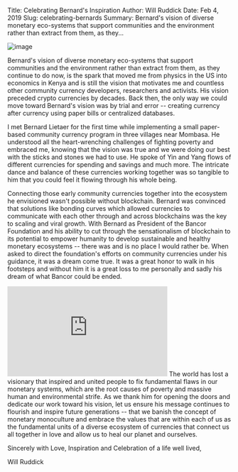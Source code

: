Title: Celebrating Bernard's Inspiration
Author: Will Ruddick
Date: Feb 4, 2019
Slug: celebrating-bernards
Summary: Bernard's vision of diverse monetary eco-systems that support communities and the environment rather than extract from them, as they...

![image](images/blog/celebrating-bernards1.webp)

Bernard's vision of diverse monetary eco-systems that support
communities and the environment rather than extract from them, as they
continue to do now, is the spark that moved me from physics in the US
into economics in Kenya and is still the vision that motivates me and
countless other community currency developers, researchers and
activists. His vision preceded crypto currencies by decades. Back then,
the only way we could move toward Bernard's vision was by trial and
error -- creating currency after currency using paper bills or
centralized databases.

I met Bernard Lietaer for the first time while implementing a small
paper-based community currency program in three villages near Mombasa.
He understood all the heart-wrenching challenges of fighting poverty and
embraced me, knowing that the vision was true and we were doing our best
with the sticks and stones we had to use. He spoke of Yin and Yang flows
of different currencies for spending and savings and much more. The
intricate dance and balance of these currencies working together was so
tangible to him that you could feel it flowing through his whole being.

Connecting those early community currencies together into the ecosystem
he envisioned wasn't possible without blockchain. Bernard was convinced
that solutions like bonding curves which allowed currencies to
communicate with each other through and across blockchains was the key
to scaling and viral growth. With Bernard as President of the Bancor
Foundation and his ability to cut through the sensationalism of
blockchain to its potential to empower humanity to develop sustainable
and healthy monetary ecosystems -- there was and is no place I would
rather be. When asked to direct the foundation's efforts on community
currencies under his guidance, it was a dream come true. It was a great
honor to walk in his footsteps and without him it is a great loss to me
personally and sadly his dream of what Bancor could be ended.

<iframe width="360" height="203" src="https://www.youtube.com/embed/T9EI2PrDpmw" title="YouTube video player" frameborder="0" allow="accelerometer; autoplay; clipboard-write; encrypted-media; gyroscope; picture-in-picture" allowfullscreen></iframe>
The world has lost a visionary that inspired and united people to fix
fundamental flaws in our monetary systems, which are the root causes of
poverty and massive human and environmental strife. As we thank him for
opening the doors and dedicate our work toward his vision, let us ensure
his message continues to flourish and inspire future generations -- that
we banish the concept of monetary monoculture and embrace the values
that are within each of us as the fundamental units of a diverse
ecosystem of currencies that connect us all together in love and allow
us to heal our planet and ourselves.

Sincerely with Love, Inspiration and Celebration of a life well lived,

Will Ruddick
